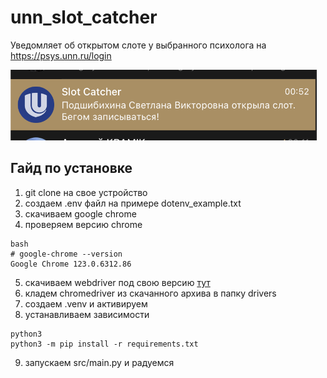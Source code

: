 # unn_slot_catcher

Уведомляет об открытом слоте у выбранного психолога на https://psys.unn.ru/login

<img src="misc/images/notification.png" width=490>

## Гайд по установке
1. git clone на свое устройство
2. создаем .env файл на примере dotenv_example.txt
3. скачиваем google chrome 
4. проверяем версию chrome
```
bash
# google-chrome --version
Google Chrome 123.0.6312.86
```
5. скачиваем webdriver под свою версию <a href='https://googlechromelabs.github.io/chrome-for-testing/'>тут</a>
6. кладем chromedriver из скачанного архива в папку drivers
7. создаем .venv и активируем
8. устанавливаем зависимости
```
python3
python3 -m pip install -r requirements.txt
```
9. запускаем src/main.py и радуемся
